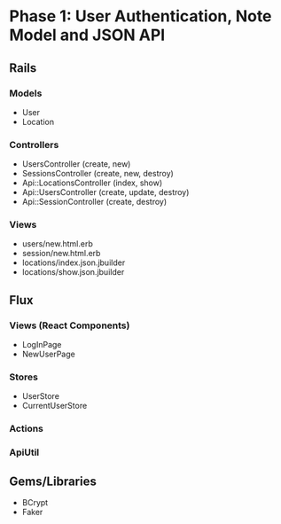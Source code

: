 # Phase 1: User Authentication, Note Model and JSON API

## Rails
### Models
* User
* Location

### Controllers
* UsersController (create, new)
* SessionsController (create, new, destroy)
* Api::LocationsController (index, show)
* Api::UsersController (create, update, destroy)
* Api::SessionController (create, destroy)

### Views
* users/new.html.erb
* session/new.html.erb
* locations/index.json.jbuilder
* locations/show.json.jbuilder

## Flux
### Views (React Components)
* LogInPage
* NewUserPage

### Stores
* UserStore
* CurrentUserStore

### Actions

### ApiUtil

## Gems/Libraries
* BCrypt
* Faker
